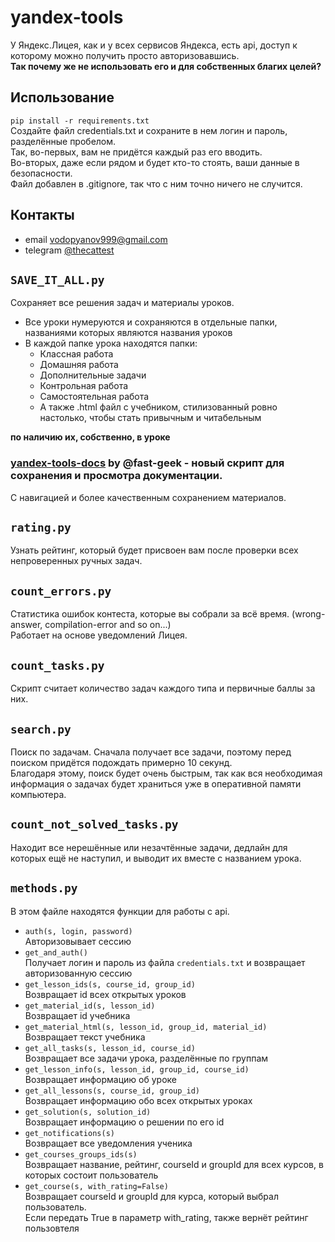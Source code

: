 # yandex-tools

У Яндекс.Лицея, как и у всех сервисов Яндекса, есть api, доступ к которому можно получить просто авторизовавшись.  
**Так почему же не использовать его и для собственных благих целей?**

## Использование

`pip install -r requirements.txt`  
Создайте файл credentials.txt и сохраните в нем логин и пароль, разделённые пробелом.  
Так, во-первых, вам не придётся каждый раз его вводить.  
Во-вторых, даже если рядом и будет кто-то стоять, ваши данные в безопасности.  
Файл добавлен в .gitignore, так что с ним точно ничего не случится.

## Контакты

* email vodopyanov999@gmail.com
* telegram [@thecattest](https://t.me/thecattest)

## `SAVE_IT_ALL.py`

Сохраняет все решения задач и материалы уроков.

* Все уроки нумеруются и сохраняются в отдельные папки, названиями которых являются названия уроков
* В каждой папке урока находятся папки:
	* Классная работа
	* Домашняя работа
	* Дополнительные задачи
	* Контрольная работа
	* Самостоятельная работа
	* А также .html файл с учебником, стилизованный ровно настолько, чтобы стать привычным и читабельным

**по наличию их, собственно, в уроке**

### [yandex-tools-docs](https://github.com/thecattest/yandex-tools-docs) by @fast-geek - новый скрипт для сохранения и просмотра документации.  
С навигацией и более качественным сохранением материалов.

## `rating.py`

Узнать рейтинг, который будет присвоен вам после проверки всех непроверенных ручных задач.

## `count_errors.py`

Статистика ошибок контеста, которые вы собрали за всё время. (wrong-answer, compilation-error and so on...)  
Работает на основе уведомлений Лицея.

## `count_tasks.py`

Скрипт считает количество задач каждого типа и первичные баллы за них.

## `search.py`

Поиск по задачам. Сначала получает все задачи, поэтому перед поиском придётся подождать примерно 10 секунд.  
Благодаря этому, поиск будет очень быстрым, так как вся необходимая информация о задачах будет храниться уже в
оперативной памяти компьютера.

## `count_not_solved_tasks.py`

Находит все нерешённые или незачтённые задачи, дедлайн для которых ещё не наступил, и выводит их вместе с названием
урока.

## `methods.py`

В этом файле находятся функции для работы с api.

* `auth(s, login, password)`  
  Авторизовывает сессию
* `get_and_auth()`  
  Получает логин и пароль из файла `credentials.txt` и возвращает авторизованную сессию
* `get_lesson_ids(s, course_id, group_id)`  
  Возвращает id всех открытых уроков
* `get_material_id(s, lesson_id)`  
  Возвращает id учебника
* `get_material_html(s, lesson_id, group_id, material_id)`  
  Возвращает текст учебника
* `get_all_tasks(s, lesson_id, course_id)`  
  Возвращает все задачи урока, разделённые по группам
* `get_lesson_info(s, lesson_id, group_id, course_id)`  
  Возвращает информацию об уроке
* `get_all_lessons(s, course_id, group_id)`  
  Возвращает информацию обо всех открытых уроках
* `get_solution(s, solution_id)`  
  Возвращает информацию о решении по его id
* `get_notifications(s)`  
  Возвращает все уведомления ученика
* `get_courses_groups_ids(s)`  
  Возвращает название, рейтинг, courseId и groupId для всех курсов, в которых состоит пользователь
* `get_course(s, with_rating=False)`  
  Возвращает courseId и groupId для курса, который выбрал пользователь.  
  Если передать True в параметр with_rating, также вернёт рейтинг пользовтеля
